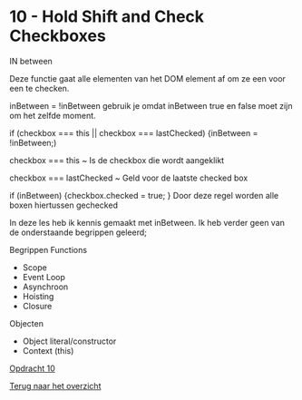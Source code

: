 # 10 - Hold Shift and Check Checkboxes

IN between 

Deze functie gaat alle elementen van het DOM element af om ze een voor een te checken.

inBetween = !inBetween 
gebruik je omdat inBetween true en false moet zijn om het zelfde moment.

if (checkbox === this || checkbox === lastChecked) {inBetween = !inBetween;)

checkbox === this ~ Is de checkbox die wordt aangeklikt

checkbox === lastChecked ~ Geld voor de laatste checked box 

if (inBetween) {checkbox.checked = true; }
Door deze regel worden alle boxen hiertussen gechecked

In deze les heb ik kennis gemaakt met inBetween. Ik heb verder geen van de onderstaande begrippen geleerd;

Begrippen
Functions
-	Scope
-	Event Loop
-	Asynchroon
-	Hoisting
-	Closure

Objecten
-	Object literal/constructor
-	Context (this)

[Opdracht 10](https://zeijls.github.io/SRPWesBos/10/index-START.html) <br>

[Terug naar het overzicht](https://zeijls.github.io/SRPWesBos/)